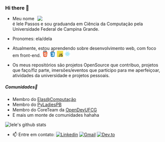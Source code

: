 ### Hi there 👋

<!--
**ielepassos/ielepassos** is a ✨ _special_ ✨ repository because its `README.md` (this file) appears on your GitHub profile.

Here are some ideas to get you started:

- 🔭 I’m currently working on ...
- 🌱 I’m currently learning ...
- 👯 I’m looking to collaborate on ...
- 🤔 I’m looking for help with ...
- 💬 Ask me about ...
- 📫 How to reach me: ...
- 😄 Pronouns: ...
- ⚡ Fun fact: ...
-->
<img align ="right" width = "400px" src = "https://octocat-generator-assets.githubusercontent.com/my-octocat-1624237045190.png">  

- Meu nome é Iele Passos e sou graduanda em Ciência da Computação pela Universidade Federal de Campina Grande.
- Pronomes: ela/dela
- Atualmente, estou aprendendo sobre desenvolvimento web, com foco em front-end. <code><img height="20" src="https://raw.githubusercontent.com/github/explore/80688e429a7d4ef2fca1e82350fe8e3517d3494d/topics/html/html.png"></code>
<code><img height="20" src="https://raw.githubusercontent.com/github/explore/80688e429a7d4ef2fca1e82350fe8e3517d3494d/topics/css/css.png"></code>
<code><img height="20" src="https://raw.githubusercontent.com/github/explore/80688e429a7d4ef2fca1e82350fe8e3517d3494d/topics/javascript/javascript.png"></code>
<code><img height="20" src="https://raw.githubusercontent.com/github/explore/80688e429a7d4ef2fca1e82350fe8e3517d3494d/topics/react/react.png"></code>

- Os meus repositórios são projetos OpenSource que contribuo, projetos que faço/fiz parte, imersões/eventos que participo para me aperfeiçoar, atividades da universidade e projetos pessoais.

##### Comunidades👯 

- Membro do [Elas@Computação](https://elas.computacao.ufcg.edu.br/)
- Membro do [PyLadiesPB](https://github.com/pyladiespb-org)
- Membro do CoreTeam da [OpenDevUFCG](https://opendevufcg.org/)
- E mais um monte de comunidades hahaha

![Iele's github stats](https://github-readme-stats.vercel.app/api?username=ielepassos&show_icons=true&count_private=true)

- 📫 Entre em contato:
[![Linkedin](https://img.shields.io/badge/-LinkedIn-blue?style=flat&logo=linkedin)](https://www.linkedin.com/in/ielepassos)
[![Gmail](https://img.shields.io/badge/-Gmail-c14438?style=flat&logo=Gmail&logoColor=white)](mailto:iele.passos@ccc.ufcg.edu.br)
[![Dev.to](https://img.shields.io/badge/-DEV-000000?style=flat&logo=DEV)](https://dev.to/ielepassos)
    


